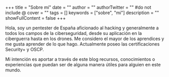 +++
title = "Sobre mí"
date = ""
author = ""
authorTwitter = "" #do not include @
cover = ""
tags = []
keywords = ["sobre", "mi"]
description = ""
showFullContent = false
+++

Hola, soy un pentester de España aficionado al hacking y generalmente a todos los campos de la ciberseguridad, desde su aplicación en la ciberguerra hasta en los drones. Me considero el mayor de los aprendices y me gusta aprender de lo que hago. Actualmente poseo las certificaciones Security+ y OSCP. 

Mi intención es aportar a través de este blog recursos, conocimientos o experiencias que puedan ser de alguna manera útiles para alguien en este mundo.
